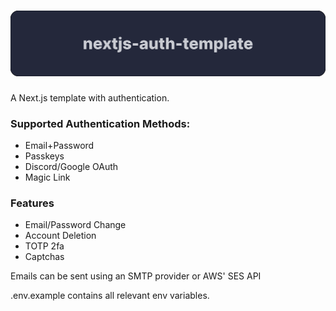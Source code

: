 # ![Banner](/assets/banner.svg)
A Next.js template with authentication.

### Supported Authentication Methods:
- Email+Password
- Passkeys
- Discord/Google OAuth
- Magic Link

### Features
- Email/Password Change
- Account Deletion
- TOTP 2fa
- Captchas

Emails can be sent using an SMTP provider or AWS' SES API

.env.example contains all relevant env variables.

